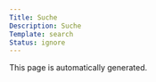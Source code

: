 ```yaml
---
Title: Suche
Description: Suche
Template: search
Status: ignore
---
```

This page is automatically generated.